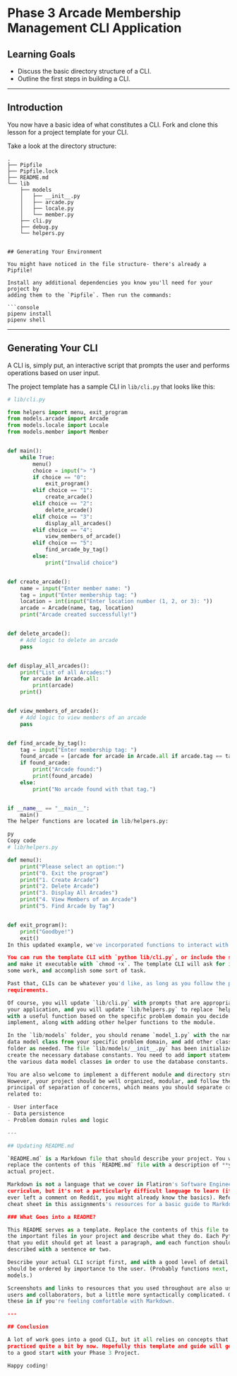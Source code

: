 # Phase 3 Arcade Membership Management CLI Application

## Learning Goals

- Discuss the basic directory structure of a CLI.
- Outline the first steps in building a CLI.

---

## Introduction

You now have a basic idea of what constitutes a CLI. Fork and clone this lesson for a project template for your CLI.

Take a look at the directory structure:

```console
.
├── Pipfile
├── Pipfile.lock
├── README.md
└── lib
    ├── models
    │   ├── __init__.py
    │   ├── arcade.py
    │   ├── locale.py
    │   └── member.py
    ├── cli.py
    ├── debug.py
    └── helpers.py


## Generating Your Environment

You might have noticed in the file structure- there's already a Pipfile!

Install any additional dependencies you know you'll need for your project by
adding them to the `Pipfile`. Then run the commands:

```console
pipenv install
pipenv shell
```

---

## Generating Your CLI

A CLI is, simply put, an interactive script that prompts the user and performs operations based on user input.

The project template has a sample CLI in `lib/cli.py` that looks like this:

```py
# lib/cli.py

from helpers import menu, exit_program
from models.arcade import Arcade
from models.locale import Locale
from models.member import Member


def main():
    while True:
        menu()
        choice = input("> ")
        if choice == "0":
            exit_program()
        elif choice == "1":
            create_arcade()
        elif choice == "2":
            delete_arcade()
        elif choice == "3":
            display_all_arcades()
        elif choice == "4":
            view_members_of_arcade()
        elif choice == "5":
            find_arcade_by_tag()
        else:
            print("Invalid choice")


def create_arcade():
    name = input("Enter member name: ")
    tag = input("Enter membership tag: ")
    location = int(input("Enter location number (1, 2, or 3): "))
    arcade = Arcade(name, tag, location)
    print("Arcade created successfully!")


def delete_arcade():
    # Add logic to delete an arcade
    pass


def display_all_arcades():
    print("List of all Arcades:")
    for arcade in Arcade.all:
        print(arcade)
    print()


def view_members_of_arcade():
    # Add logic to view members of an arcade
    pass


def find_arcade_by_tag():
    tag = input("Enter membership tag: ")
    found_arcade = [arcade for arcade in Arcade.all if arcade.tag == tag]
    if found_arcade:
        print("Arcade found:")
        print(found_arcade)
    else:
        print("No arcade found with that tag.")


if __name__ == "__main__":
    main()
The helper functions are located in lib/helpers.py:

py
Copy code
# lib/helpers.py

def menu():
    print("Please select an option:")
    print("0. Exit the program")
    print("1. Create Arcade")
    print("2. Delete Arcade")
    print("3. Display All Arcades")
    print("4. View Members of an Arcade")
    print("5. Find Arcade by Tag")


def exit_program():
    print("Goodbye!")
    exit()
In this updated example, we've incorporated functions to interact with the Arcade model from your code. The CLI prompts the user to perform various operations related to creating, deleting, displaying, and finding arcades. You can similarly add functions to interact with the Locale and Member models as needed.

You can run the template CLI with `python lib/cli.py`, or include the shebang
and make it executable with `chmod +x`. The template CLI will ask for input, do
some work, and accomplish some sort of task.

Past that, CLIs can be whatever you'd like, as long as you follow the project
requirements.

Of course, you will update `lib/cli.py` with prompts that are appropriate for
your application, and you will update `lib/helpers.py` to replace `helper_1()`
with a useful function based on the specific problem domain you decide to
implement, along with adding other helper functions to the module.

In the `lib/models` folder, you should rename `model_1.py` with the name of a
data model class from your specific problem domain, and add other classes to the
folder as needed. The file `lib/models/__init__.py` has been initialized to
create the necessary database constants. You need to add import statements to
the various data model classes in order to use the database constants.

You are also welcome to implement a different module and directory structure.
However, your project should be well organized, modular, and follow the design
principal of separation of concerns, which means you should separate code
related to:

- User interface
- Data persistence
- Problem domain rules and logic

---

## Updating README.md

`README.md` is a Markdown file that should describe your project. You will
replace the contents of this `README.md` file with a description of **your**
actual project.

Markdown is not a language that we cover in Flatiron's Software Engineering
curriculum, but it's not a particularly difficult language to learn (if you've
ever left a comment on Reddit, you might already know the basics). Refer to the
cheat sheet in this assignments's resources for a basic guide to Markdown.

### What Goes into a README?

This README serves as a template. Replace the contents of this file to describe
the important files in your project and describe what they do. Each Python file
that you edit should get at least a paragraph, and each function should be
described with a sentence or two.

Describe your actual CLI script first, and with a good level of detail. The rest
should be ordered by importance to the user. (Probably functions next, then
models.)

Screenshots and links to resources that you used throughout are also useful to
users and collaborators, but a little more syntactically complicated. Only add
these in if you're feeling comfortable with Markdown.

---

## Conclusion

A lot of work goes into a good CLI, but it all relies on concepts that you've
practiced quite a bit by now. Hopefully this template and guide will get you off
to a good start with your Phase 3 Project.

Happy coding!

